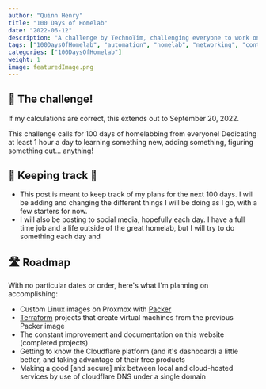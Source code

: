 ```yaml
---
author: "Quinn Henry"
title: "100 Days of Homelab"
date: "2022-06-12"
description: "A challenge by TechnoTim, challenging everyone to work on something in their homelab at least 1 hour a day, for 100 days."
tags: ["100DaysOfHomelab", "automation", "homelab", "networking", "containerization"]
categories: ["100DaysOfHomelab"]
weight: 1
image: featuredImage.png
---
```


## 📆 The challenge!

If my calculations are correct, this extends out to September 20, 2022.

This challenge calls for 100 days of homelabbing from everyone! Dedicating at least 1 hour a day to learning something new, adding something, figuring something out... anything!


## 📝 Keeping track 📱

 - This post is meant to keep track of my plans for the next 100 days. I will be adding and changing the different things I will be doing as I go, with a few starters for now.
 - I will also be posting to social media, hopefully each day. I have a full time job and a life outside of the great homelab, but I will try to do something each day and 


## 🛣️ Roadmap

With no particular dates or order, here's what I'm planning on accomplishing:

 - Custom Linux images on Proxmox with [Packer](https://www.packer.io/)
 - [Terraform](https://www.hashicorp.com/products/terraform) projects that create virtual machines from the previous Packer image
 - The constant improvement and documentation on this website (completed projects)
 - Getting to know the Cloudflare platform (and it's dashboard) a little better, and taking advantage of their free products
 - Making a good [and secure] mix between local and cloud-hosted services by use of cloudflare DNS under a single domain

